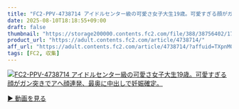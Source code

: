 ```yaml
---
title: "FC2-PPV-4738714 アイドルセンター級の可愛さ女子大生19歳。可愛すぎる顔がガン突きでアヘ顔連発、最奥に中出しで妊娠確定。"
date: 2025-08-10T18:18:55+09:00
draft: false
thumbnail: "https://storage200000.contents.fc2.com/file/388/38756402/1754559330.26.png"
product_url: "https://adult.contents.fc2.com/article/4738714/"
aff_url: "https://adult.contents.fc2.com/article/4738714/?affuid=TXpnM01qYzFNalk9"
tags: [FC2, 収集]
---
```

[![FC2-PPV-4738714 アイドルセンター級の可愛さ女子大生19歳。可愛すぎる顔がガン突きでアヘ顔連発、最奥に中出しで妊娠確定。](https://storage200000.contents.fc2.com/file/388/38756402/1754559330.26.png)](https://adult.contents.fc2.com/article/4738714/?affuid=TXpnM01qYzFNalk9)

[▶︎ 動画を見る](https://adult.contents.fc2.com/article/4738714/?affuid=TXpnM01qYzFNalk9)
